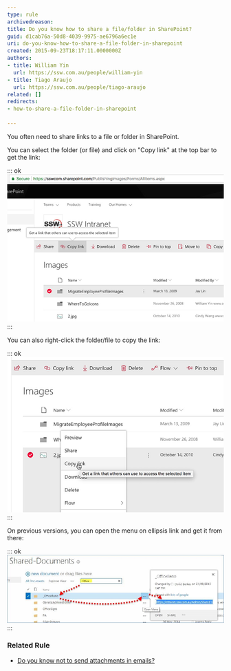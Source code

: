 ```yaml
---
type: rule
archivedreason: 
title: Do you know how to share a file/folder in SharePoint?
guid: d1cab76a-50d8-4039-9975-ae6796a6ec1e
uri: do-you-know-how-to-share-a-file-folder-in-sharepoint
created: 2015-09-23T18:17:11.0000000Z
authors:
- title: William Yin
  url: https://ssw.com.au/people/william-yin
- title: Tiago Araujo
  url: https://ssw.com.au/people/tiago-araujo
related: []
redirects:
- how-to-share-a-file-folder-in-sharepoint

---
```


You often need to share links to a file or folder in SharePoint. 

<!--endintro-->

You can select the folder (or file) and click on "Copy link" at the top bar to get the link:

::: ok  
![Figure: Getting URL from SharePoint top bar](sharepoint-cloud-copy-folder.jpg)  
:::

You can also right-click the folder/file to copy the link:

::: ok  
![Figure: Getting URL by right-clicking a file in SharePoint](sharepoint-right-click-link.jpg)  
:::

On previous versions, you can open the menu on ellipsis link and get it from there:

::: ok  
![Figure: Getting URL from SharePoint ellipsis menu](sharepoint-link.jpg)  
:::

###  Related Rule


* [Do you know not to send attachments in emails?](/do-you-know-not-to-send-attachments-in-emails)
